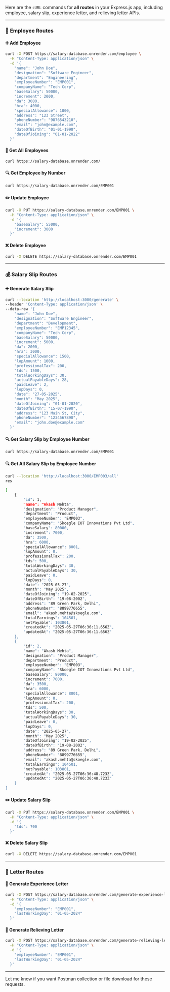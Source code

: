   Here are the `cURL` commands for **all routes** in your Express.js app, including employee, salary slip, experience letter, and relieving letter APIs.

---

### 📌 **Employee Routes**

#### ➕ Add Employee

```bash
curl -X POST https://salary-database.onrender.com/employee \
  -H "Content-Type: application/json" \
  -d '{
    "name": "John Doe",
    "designation": "Software Engineer",
    "department": "Engineering",
    "employeeNumber": "EMP001",
    "companyName": "Tech Corp",
    "baseSalary": 50000,
    "increment": 2000,
    "da": 3000,
    "hra": 4000,
    "specialAllowance": 1000,
    "address": "123 Street",
    "phoneNumber": "9876543210",
    "email": "john@example.com",
    "dateOfBirth": "01-01-1990",
    "dateOfJoining": "01-01-2022"
  }'
```

#### 📄 Get All Employees

```bash
curl https://salary-database.onrender.com/
```

#### 🔍 Get Employee by Number

```bash
curl https://salary-database.onrender.com/EMP001
```

#### ✏️ Update Employee

```bash
curl -X PUT https://salary-database.onrender.com/EMP001 \
  -H "Content-Type: application/json" \
  -d '{
    "baseSalary": 55000,
    "increment": 3000
  }'
```

#### ❌ Delete Employee

```bash
curl -X DELETE https://salary-database.onrender.com/EMP001
```

---

### 💰 **Salary Slip Routes**

#### ➕ Generate Salary Slip

```bash
curl --location 'http://localhost:3000/generate' \
--header 'Content-Type: application/json' \
--data-raw '{
    "name": "John Doe",
    "designation": "Software Engineer",
    "department": "Development",
    "employeeNumber": "EMP12345",
    "companyName": "Tech Corp",
    "baseSalary": 50000,
    "increment": 5000,
    "da": 2000,
    "hra": 3000,
    "specialAllowance": 1500,
    "lopAmount": 1000,
    "professionalTax": 200,
    "tds": 1500,
    "totalWorkingDays": 30,
    "actualPayableDays": 28,
    "paidLeave": 2,
    "lopDays": 0,
    "date": "27-05-2025",
    "month": "May 2025",
    "dateOfJoining": "01-01-2020",
    "dateOfBirth": "15-07-1990",
    "address": "123 Main St, City",
    "phoneNumber": "1234567890",
    "email": "john.doe@example.com"
  }'
```

#### 🔍 Get Salary Slip by Employee Number

```bash
curl https://salary-database.onrender.com/EMP001
```
#### 🔍 Get All Salary Slip by Employee Number

```bash
curl --location 'http://localhost:3000/EMP003/all' 
res 

[
    {
        "id": 1,
        "name": "Akash Mehta",
        "designation": "Product Manager",
        "department": "Product",
        "employeeNumber": "EMP003",
        "companyName": "Skoegle IOT Innovations Pvt Ltd",
        "baseSalary": 80000,
        "increment": 7000,
        "da": 3500,
        "hra": 6000,
        "specialAllowance": 8001,
        "lopAmount": 0,
        "professionalTax": 200,
        "tds": 500,
        "totalWorkingDays": 30,
        "actualPayableDays": 30,
        "paidLeave": 0,
        "lopDays": 0,
        "date": "2025-05-27",
        "month": "May 2025",
        "dateOfJoining": "19-02-2025",
        "dateOfBirth": "19-08-2002",
        "address": "89 Green Park, Delhi",
        "phoneNumber": "8899776655",
        "email": "akash.mehta@skoegle.com",
        "totalEarnings": 104501,
        "netPayable": 103801,
        "createdAt": "2025-05-27T06:36:11.656Z",
        "updatedAt": "2025-05-27T06:36:11.656Z"
    },
    {
        "id": 2,
        "name": "Akash Mehta",
        "designation": "Product Manager",
        "department": "Product",
        "employeeNumber": "EMP003",
        "companyName": "Skoegle IOT Innovations Pvt Ltd",
        "baseSalary": 80000,
        "increment": 7000,
        "da": 3500,
        "hra": 6000,
        "specialAllowance": 8001,
        "lopAmount": 0,
        "professionalTax": 200,
        "tds": 500,
        "totalWorkingDays": 30,
        "actualPayableDays": 30,
        "paidLeave": 0,
        "lopDays": 0,
        "date": "2025-05-27",
        "month": "May 2025",
        "dateOfJoining": "19-02-2025",
        "dateOfBirth": "19-08-2002",
        "address": "89 Green Park, Delhi",
        "phoneNumber": "8899776655",
        "email": "akash.mehta@skoegle.com",
        "totalEarnings": 104501,
        "netPayable": 103801,
        "createdAt": "2025-05-27T06:36:48.723Z",
        "updatedAt": "2025-05-27T06:36:48.723Z"
    }
]
```
#### ✏️ Update Salary Slip

```bash
curl -X PUT https://salary-database.onrender.com/EMP001 \
  -H "Content-Type: application/json" \
  -d '{
    "tds": 700
  }'
```

#### ❌ Delete Salary Slip

```bash
curl -X DELETE https://salary-database.onrender.com/EMP001
```

---

### 📜 **Letter Routes**

#### 🧾 Generate Experience Letter

```bash
curl -X POST https://salary-database.onrender.com/generate-experience-letter \
  -H "Content-Type: application/json" \
  -d '{
    "employeeNumber": "EMP001",
    "lastWorkingDay": "01-05-2024"
  }'
```

#### 🧾 Generate Relieving Letter

```bash
curl -X POST https://salary-database.onrender.com/generate-relieving-letter \
  -H "Content-Type: application/json" \
  -d '{
    "employeeNumber": "EMP001",
    "lastWorkingDay": "01-05-2024"
  }'
```

---

Let me know if you want Postman collection or file download for these requests.
